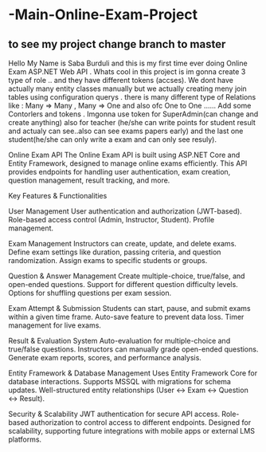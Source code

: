 # -Main-Online-Exam-Project
## to see my project change branch to master



Hello My Name is Saba Burduli and this is my first time ever doing Online Exam ASP.NET Web API . Whats cool in this project is im gonna create 3 type of role .. and they have different tokens (accses). We dont have actually many entity classes manually but we actually creating meny join tables using configuration querys . there is many different type of Relations like : Many => Many , Many => One and also ofc One to One ...... Add some Contorlers and tokens . Imgonna use token for SuperAdmin(can change and create anything) also for teacher (he/she can write points for student result and actualy can see..also can see exams papers early) and the last one student(he/she can only write a exam and can only see resuly).

Online Exam API The Online Exam API is built using ASP.NET Core and Entity Framework, designed to manage online exams efficiently. This API provides endpoints for handling user authentication, exam creation, question management, result tracking, and more.

Key Features & Functionalities

User Management User authentication and authorization (JWT-based). Role-based access control (Admin, Instructor, Student). Profile management.

Exam Management Instructors can create, update, and delete exams. Define exam settings like duration, passing criteria, and question randomization. Assign exams to specific students or groups.

Question & Answer Management Create multiple-choice, true/false, and open-ended questions. Support for different question difficulty levels. Options for shuffling questions per exam session.

Exam Attempt & Submission Students can start, pause, and submit exams within a given time frame. Auto-save feature to prevent data loss. Timer management for live exams.

Result & Evaluation System Auto-evaluation for multiple-choice and true/false questions. Instructors can manually grade open-ended questions. Generate exam reports, scores, and performance analysis.

Entity Framework & Database Management Uses Entity Framework Core for database interactions. Supports MSSQL with migrations for schema updates. Well-structured entity relationships (User ↔ Exam ↔ Question ↔ Result).

Security & Scalability JWT authentication for secure API access. Role-based authorization to control access to different endpoints. Designed for scalability, supporting future integrations with mobile apps or external LMS platforms.
